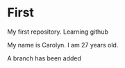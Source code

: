 First
=====

My first repository. Learning github

My name is Carolyn. I am 27 years old.

A branch has been added
